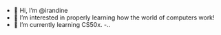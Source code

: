 - 👋 Hi, I’m @irandine
- 👀 I’m interested in properly learning how the world of computers work!
- 🌱 I’m currently learning CS50x.
-..

<!---
irandine/irandine is a ✨ special ✨ repository because its `README.md` (this file) appears on your GitHub profile.
You can click the Preview link to take a look at your changes.
--->
